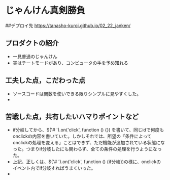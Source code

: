 # じゃんけん真剣勝負

##デプロイ先
https://tanasho-kuroi.github.io/02_22_janken/


## プロダクトの紹介
- 一見普通のじゃんけん
- 実はチートモードがあり、コンピュータの手を予め知れる
## 工夫した点，こだわった点
- ソースコードは関数を使いできる限りシンプルに見やすくした。
- 
## 苦戦した点，共有したいハマりポイントなど
- if分岐してから、$('#  ').on('click', function () {}) を書いて、同じidで何度もonclickの内容を書いていた。しかしそれでは、所望の「条件によってonclickの処理を変える」ことはできず、ただ機能が追加されている状態になった。つまりif分岐したにも関わらず、全ての条件の処理を行うようになった。
- 上記、正しくは、$('#  ').on('click', function () {if分岐})の様に、onclickのイベント内でif分岐すればうまくいった。
- 


